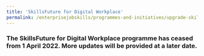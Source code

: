 ```yaml
---
title: 'SkillsFuture for Digital Workplace'
permalink: /enterprisejobskills/programmes-and-initiatives/upgrade-skills/skillsfuture-for-digital-workplace/
---
```


### The SkillsFuture for Digital Workplace programme has ceased from 1 April 2022. More updates will be provided at a later date.

